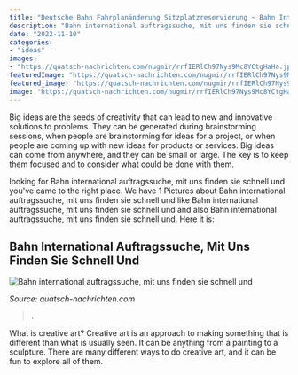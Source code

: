 ```yaml
---
title: "Deutsche Bahn Fahrplanänderung Sitzplatzreservierung ~ Bahn International Auftragssuche, Mit Uns Finden Sie Schnell Und"
description: "Bahn international auftragssuche, mit uns finden sie schnell und"
date: "2022-11-10"
categories:
- "ideas"
images:
- "https://quatsch-nachrichten.com/nugmir/rrfIERlCh97Nys9Mc8YCtgHaHa.jpg"
featuredImage: "https://quatsch-nachrichten.com/nugmir/rrfIERlCh97Nys9Mc8YCtgHaHa.jpg"
featured_image: "https://quatsch-nachrichten.com/nugmir/rrfIERlCh97Nys9Mc8YCtgHaHa.jpg"
image: "https://quatsch-nachrichten.com/nugmir/rrfIERlCh97Nys9Mc8YCtgHaHa.jpg"
---
```



Big ideas are the seeds of creativity that can lead to new and innovative solutions to problems. They can be generated during brainstorming sessions, when people are brainstorming for ideas for a project, or when people are coming up with new ideas for products or services. Big ideas can come from anywhere, and they can be small or large. The key is to keep them focused and to consider what could be done with them.

	

		
looking for Bahn international auftragssuche, mit uns finden sie schnell und you've came to the right place. We have 1 Pictures about Bahn international auftragssuche, mit uns finden sie schnell und like Bahn international auftragssuche, mit uns finden sie schnell und and also Bahn international auftragssuche, mit uns finden sie schnell und. Here it is:
		
    
## Bahn International Auftragssuche, Mit Uns Finden Sie Schnell Und

<img loading=lazy src="https://quatsch-nachrichten.com/nugmir/rrfIERlCh97Nys9Mc8YCtgHaHa.jpg" onerror="this.onerror=null;this.src='https://tse3.mm.bing.net/th?id=OIP.98jU79g0YM2-W32eRHnS3QAAAA&amp;pid=15.1';" alt="Bahn international auftragssuche, mit uns finden sie schnell und">

_Source: quatsch-nachrichten.com_

>. 

	

What is creative art?
Creative art is an approach to making something that is different than what is usually seen. It can be anything from a painting to a sculpture. There are many different ways to do creative art, and it can be fun to explore all of them.


